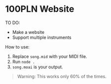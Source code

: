 # 100PLN Website

TO DO:
* Make a website
* Support multiple instruments

How to use:
1. Replace `song.mid` with your MIDI file.
2. Run `node .`
3. `song.moai` is your output.

> Warning: This works only 60% of the times.
